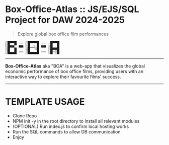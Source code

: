 # Box-Office-Atlas :: JS/EJS/SQL Project for DAW 2024-2025
> Explore global box office film performances

```
░█▀▀█ ── ░█▀▀▀█ ── ─█▀▀█ 
░█▀▀▄ ▀▀ ░█──░█ ▀▀ ░█▄▄█ 
░█▄▄█ ── ░█▄▄▄█ ── ░█─░█
```
----

**Box-Office-Atlas** aka "BOA" is a web-app that visualizes the global economic performance of box office films, providing users with an interactive way to explore their favourite films' success.

----

# TEMPLATE USAGE
 - Clone Repo
 - NPM init -y in the root directory to install all relevant modules
 - (OPTIONAL) Run index.js to confirm local hosting works
 - Run the SQL commands to allow DB communication
 - Enjoy


